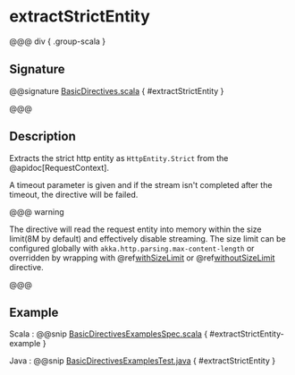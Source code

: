# extractStrictEntity

@@@ div { .group-scala }

## Signature

@@signature [BasicDirectives.scala](/http/src/main/scala/org/apache/pekko/http/scaladsl/server/directives/BasicDirectives.scala) { #extractStrictEntity }

@@@

## Description

Extracts the strict http entity as `HttpEntity.Strict` from the @apidoc[RequestContext].

A timeout parameter is given and if the stream isn't completed after the timeout, the directive will be failed.

@@@ warning

The directive will read the request entity into memory within the size limit(8M by default) and effectively disable streaming.
The size limit can be configured globally with `akka.http.parsing.max-content-length` or
overridden by wrapping with @ref[withSizeLimit](../misc-directives/withSizeLimit.md) or @ref[withoutSizeLimit](../misc-directives/withoutSizeLimit.md) directive.

@@@

## Example

Scala
:  @@snip [BasicDirectivesExamplesSpec.scala](/docs/src/test/scala/docs/http/scaladsl/server/directives/BasicDirectivesExamplesSpec.scala) { #extractStrictEntity-example }

Java
:  @@snip [BasicDirectivesExamplesTest.java](/docs/src/test/java/docs/http/javadsl/server/directives/BasicDirectivesExamplesTest.java) { #extractStrictEntity }
